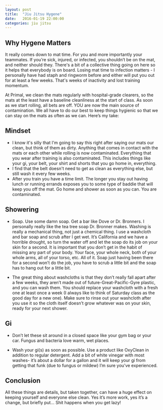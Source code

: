 ```yaml
---
layout: post
title:  "Jiu Jitsu Hygene"
date:   2016-01-19 22:00:00
categories: jiu jitsu
---
```


## Why Hygene Matters
It really comes down to mat time. For you and more importantly your teammates. If you’re sick, injured, or infected, you shouldn’t be on the mat, and neither should they. There's a bit of a collective thing going on here so it helps that everybody is on board. Losing mat time to infection matters - I personally have had staph and ringworm before and either will put you out for at least a few weeks. That's weeks of inactivity and lost training momentum.

At Primal, we clean the mats regularly with hospital-grade clearers, so the mats at the least have a baseline cleanliness at the start of class. As soon as we start rolling, all bets are off. YOU are now the main source of contamination. We all have to do our best to keep things hygienic so that we can stay on the mats as often as we can. Here’s my take:

## Mindset
* I know it's silly that I'm going to say this right after saying our mats our clean, but think of them as dirty. Anything that comes in contact with the mats or each other while rolling is now contaminated. Everything that you wear after training is also contaminated. This includes things like your gi, your belt, your shirt and shorts that you go home in, everything.
* I find that the belt doesn't need to get as clean as everything else, but still wash it every few weeks.
* After you train you have a time limit. The longer you stay out having lunch or running errands exposes you to some type of baddie that will keep you off the mat. Go home and shower as soon as you can. You are contaminated.

## Showering
* Soap. Use some damn soap. Get a bar like Dove or Dr. Bronners. I personally really like the tea tree soap Dr. Bronner makes. Washing is really a mechanical thing, not just a chemical thing. I use a washcloth and bar soap and scrub after I get wet. It’s California and we have a horrible drought, so turn the water off and let the soap do its job on your skin for a second. It is important that you don’t get in the habit of missing any part of your body. Your face, your whole neck, both of your whole arms, all of your torso, etc. All of it. Soap just having been there for a second won’t do the job, you have to scrub a little bit and the soap has to hang out for a little bit.

* The great thing about washcloths is that they don’t really fall apart after a few weeks, they aren’t made out of future-Great-Pacific-Gyre plastic, and you can wash them. You should replace your washcloth with a fresh one at least once a week (I always like to think of Saturday class as the good day for a new one). Make sure to rinse out your washcloth after you use it so the cloth itself doesn’t grow whatever was on your skin, ready for your next shower.

## Gi
* Don’t let these sit around in a closed space like your gym bag or your car. Fungus and bacteria love warm, wet places. 

* Wash your gi(s) as soon as possible. Use a product like OxyClean in addition to regular detergent.  Add a bit of white vinegar with most washes- it’s about a dollar for a gallon and it will keep your gi from getting that funk (due to fungus or mildew) I’m sure you’ve experienced.

## Conclusion
All these things are details, but taken together, can have a huge effect on keeping yourself and everyone else clean. Yes it’s more work, yes it’s a change, but briefly put… Shit happens when you get lazy!

